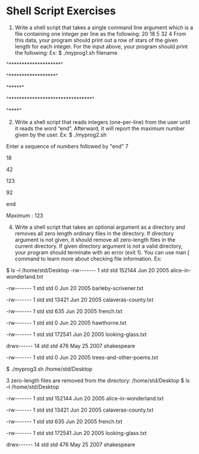 # Shell Script Exercises

1) Write a shell script that takes a single command line argument which is a file containing one integer per line as the following:
20
18
5
32
4
From this data, your program should print out a row of stars of the given length for each integer. For the input above, your program should print the following:
Ex:
$ ./myprog1.sh filename

"********************"

"******************"

"*****" 

"********************************"

"****"

2) Write a shell script that reads integers (one-per-line) from the user until it reads the word “end”. Afterward, it will report the maximum number given by the user.
Ex:
$ ./myprog2.sh

Enter a sequence of numbers followed by "end" 7

18

42

123

92

end

Maximum : 123

4) Write a shell script that takes an optional argument as a directory and removes all zero length ordinary files in the directory. If directory argument is not given, it should remove all zero-length files in the current directory. If given directory argument is not a valid directory, your program should terminate with an error (exit 1). You can use man [ command to learn more about checking file information.
Ex:

$ ls –l /home/std/Desktop
-rw------- 1 std std 152144 Jun 20 2005 alice-in-wonderland.txt 

-rw------- 1 std std 0 Jun 20 2005 barleby-scrivener.txt 

-rw------- 1 std std 13421 Jun 20 2005 calaveras-county.txt 

-rw------- 1 std std 635 Jun 20 2005 french.txt

-rw------- 1 std std 0 Jun 20 2005 hawthorne.txt

-rw------- 1 std std 172541 Jun 20 2005 looking-glass.txt 

drwx------ 14 std std 476 May 25 2007 shakespeare

-rw------- 1 std std 0 Jun 20 2005 trees-and-other-poems.txt

$ ./myprog3.sh /home/std/Desktop

3 zero-length files are removed from the directory: /home/std/Desktop $ ls –l /home/std/Desktop

-rw------- 1 std std 152144 Jun 20 2005 alice-in-wonderland.txt 

-rw------- 1 std std 13421 Jun 20 2005 calaveras-county.txt

-rw------- 1 std std 635 Jun 20 2005 french.txt

-rw------- 1 std std 172541 Jun 20 2005 looking-glass.txt

drwx------ 14 std std 476 May 25 2007 shakespeare


